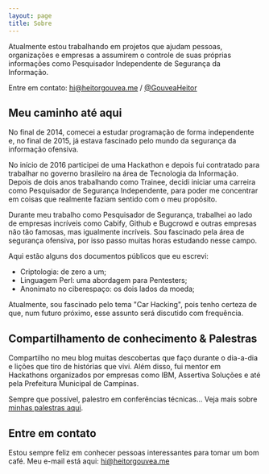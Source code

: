 ```yaml
---
layout: page
title: Sobre
---
```


Atualmente estou trabalhando em projetos que ajudam pessoas, organizações e empresas a assumirem o controle de suas próprias informações como Pesquisador Independente de Segurança da Informação.

Entre em contato: [hi@heitorgouvea.me](mailto:hi@heitorgouvea.me) / [@GouveaHeitor](https://twitter.com/GouveaHeitor)

## Meu caminho até aqui

No final de 2014, comecei a estudar programação de forma independente e, no final de 2015, já estava fascinado pelo mundo da segurança da informação ofensiva.

No início de 2016 participei de uma Hackathon e depois fui contratado para trabalhar no governo brasileiro na área de Tecnologia da Informação. Depois de dois anos trabalhando como Trainee, decidi iniciar uma carreira como Pesquisador de Segurança Independente, para poder me concentrar em coisas que realmente faziam sentido com o meu propósito.

Durante meu trabalho como Pesquisador de Segurança, trabalhei ao lado de empresas incríveis como Cabify, Github e Bugcrowd e outras empresas não tão famosas, mas igualmente incríveis. Sou fascinado pela área de segurança ofensiva, por isso passo muitas horas estudando nesse campo.

Aqui estão alguns dos documentos públicos que eu escrevi:

- Criptologia: de zero a um;
- Linguagem Perl: uma abordagem para Pentesters;
- Anonimato no ciberespaço: os dois lados da moeda;

Atualmente, sou fascinado pelo tema "Car Hacking", pois tenho certeza de que, num futuro próximo, esse assunto será discutido com frequência.

## Compartilhamento de conhecimento & Palestras

Compartilho no meu blog muitas descobertas que faço durante o dia-a-dia e lições que tiro de histórias que vivi.
Além disso, fui mentor em Hackathons organizados por empresas como IBM, Assertiva Soluções e até pela Prefeitura Municipal de Campinas.

Sempre que possível, palestro em conferências técnicas... Veja mais sobre [minhas palestras aqui](https://heitorgouvea.me/palestras).

## Entre em contato

Estou sempre feliz em conhecer pessoas interessantes para tomar um bom café. Meu e-mail está aqui: [hi@heitorgouvea.me](mailto:hi@heitorgouvea.me)
